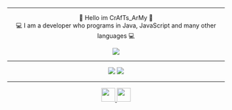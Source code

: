 <hr>
<div>
    <p align="center"> 👋 Hello im CrAfTs_ArMy 👋 <br> 💻 I am a developer who programs in Java, JavaScript and many other languages 💻</p>
    <div align="center">
        <a href="https://dc.craftsblock.de">
            <img src="https://lanyard.cnrad.dev/api/650387361313587219?theme=dark&bg=23272A&animated=true&hideDiscrim=true&borderRadius=30px"/>
        </a>
    </div>
</div>
<hr>
<p align="center">
     <img src="https://github-readme-stats.vercel.app/api?username=craftsarmy&show_icons=true&theme=dracula" />
     <img src="https://github-readme-stats.vercel.app/api/top-langs/?username=craftsarmy&theme=dracula" />
</p>
<hr>
<p align="center">
    <a href="http://dc.craftsblock.de/">
        <img src="https://img.icons8.com/ios-filled/344/discord-logo.png" height="32" />
    </a>
    <a href="https://www.youtube.com/channel/UCtBJZHmZqOvWJ0t8hjhWSAA">
        <img src="https://img.icons8.com/ios-filled/344/youtube-play.png" height="32" />
    </a>
</p>
